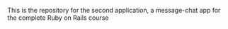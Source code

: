This is the repository for the second application, a message-chat app for the complete Ruby on Rails course
